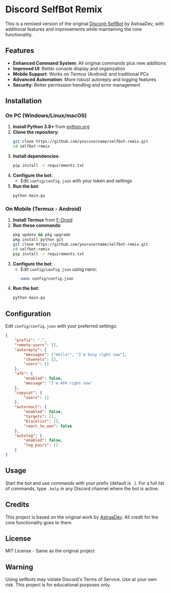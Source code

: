 # Discord SelfBot Remix

This is a remixed version of the original [Discord-SelfBot](https://github.com/AstraaDev/Discord-SelfBot) by AstraaDev, with additional features and improvements while maintaining the core functionality.

## Features

- **Enhanced Command System**: All original commands plus new additions
- **Improved UI**: Better console display and organization
- **Mobile Support**: Works on Termux (Android) and traditional PCs
- **Advanced Automation**: More robust autoreply and logging features
- **Security**: Better permission handling and error management

## Installation

### On PC (Windows/Linux/macOS)

1. **Install Python 3.8+** from [python.org](https://www.python.org/downloads/)
2. **Clone the repository**:
   ```bash
   git clone https://github.com/yourusername/selfbot-remix.git
   cd selfbot-remix
   ```
3. **Install dependencies**:
   ```bash
   pip install -r requirements.txt
   ```
4. **Configure the bot**:
   - Edit `config/config.json` with your token and settings
5. **Run the bot**:
   ```bash
   python main.py
   ```

### On Mobile (Termux - Android)

1. **Install Termux** from [F-Droid](https://f-droid.org/en/packages/com.termux/)
2. **Run these commands**:
   ```bash
   pkg update && pkg upgrade
   pkg install python git
   git clone https://github.com/yourusername/selfbot-remix.git
   cd selfbot-remix
   pip install -r requirements.txt
   ```
3. **Configure the bot**:
   - Edit `config/config.json` using nano:
     ```bash
     nano config/config.json
     ```
4. **Run the bot**:
   ```bash
   python main.py
   ```

## Configuration

Edit `config/config.json` with your preferred settings:

```json
{
    "prefix": ".",
    "remote-users": [],
    "autoreply": {
        "messages": ["Hello!", "I'm busy right now"],
        "channels": [],
        "users": []
    },
    "afk": {
        "enabled": false,
        "message": "I'm AFK right now"
    },
    "copycat": {
        "users": []
    },
    "autoreact": {
        "enabled": false,
        "targets": [],
        "blacklist": [],
        "react_to_own": false
    },
    "autolog": {
        "enabled": false,
        "log_pairs": []
    }
}
```

## Usage

Start the bot and use commands with your prefix (default is `.`). For a full list of commands, type `.help` in any Discord channel where the bot is active.

## Credits

This project is based on the original work by [AstraaDev](https://github.com/AstraaDev/Discord-SelfBot). All credit for the core functionality goes to them.

## License

MIT License - Same as the original project

## Warning

Using selfbots may violate Discord's Terms of Service. Use at your own risk. This project is for educational purposes only.
